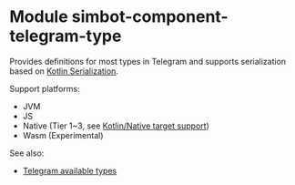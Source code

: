 # Module simbot-component-telegram-type

Provides definitions for most types in Telegram and supports serialization based on 
[Kotlin Serialization](https://github.com/Kotlin/kotlinx.serialization).

Support platforms:

- JVM
- JS
- Native (Tier 1~3, see [Kotlin/Native target support](https://kotlinlang.org/docs/native-target-support.html))
- Wasm (Experimental)

See also:

- [Telegram available types](https://core.telegram.org/bots/api#available-types)
